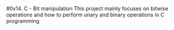#0x14. C - Bit manipulation
This project mainly focuses on bitwise operations and how to perform unary and binary operations in C programming
